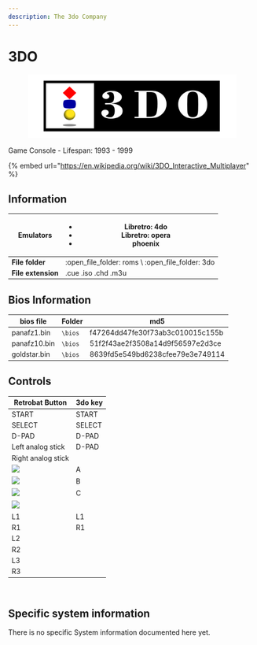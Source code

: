 ```yaml
---
description: The 3do Company
---
```


# 3DO

<div align="left">

<figure><img src="https://raw.githubusercontent.com/fabricecaruso/es-theme-carbon/5149a33eed46b2af638b06119397d4023b75131f/art/logos/3do.svg" alt=""><figcaption></figcaption></figure>

</div>

Game Console - Lifespan: 1993 - 1999

{% embed url="https://en.wikipedia.org/wiki/3DO_Interactive_Multiplayer" %}

## Information

| **Emulators**      | <ul><li>Libretro: 4do</li><li>Libretro: opera</li><li>phoenix</li></ul> |
| ------------------ | ----------------------------------------------------------------------- |
| **File folder**    | :open\_file\_folder: roms \ :open\_file\_folder: 3do                    |
| **File extension** | .cue .iso .chd .m3u                                                     |

## Bios Information

| bios file    | Folder  | md5                              |
| ------------ | ------- | -------------------------------- |
| panafz1.bin  | `\bios` | f47264dd47fe30f73ab3c010015c155b |
| panafz10.bin | `\bios` | 51f2f43ae2f3508a14d9f56597e2d3ce |
| goldstar.bin | `\bios` | 8639fd5e549bd6238cfee79e3e749114 |

## Controls

| Retrobat Button                                       | 3do key |
| ----------------------------------------------------- | ------- |
| START                                                 | START   |
| SELECT                                                | SELECT  |
| D-PAD                                                 | D-PAD   |
| Left analog stick                                     | D-PAD   |
| Right analog stick                                    |         |
| ![](<../../../.gitbook/assets/image (2) (1) (1).png>) | A       |
| ![](<../../../.gitbook/assets/image (1) (2) (1).png>) | B       |
| ![](<../../../.gitbook/assets/image (4) (1).png>)     | C       |
| ![](<../../../.gitbook/assets/image (3) (1) (2).png>) |         |
| L1                                                    | L1      |
| R1                                                    | R1      |
| L2                                                    |         |
| R2                                                    |         |
| L3                                                    |         |
| R3                                                    |         |

<div align="left">

<figure><img src="https://i.imgur.com/lyIP3ja.png" alt=""><figcaption></figcaption></figure>

</div>

## Specific system information

There is no specific System information documented here yet.
